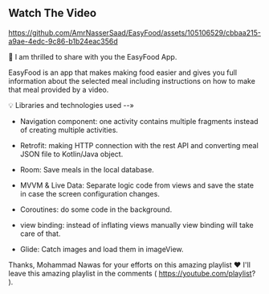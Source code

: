 ## Watch The Video 


https://github.com/AmrNasserSaad/EasyFood/assets/105106529/cbbaa215-a9ae-4edc-9c86-b1b24eac356d



🌟 I am thrilled to share with you the EasyFood App.

EasyFood is an app that makes making food easier and gives you full information about the selected meal including instructions on how to make that meal provided by a video. 

💡 Libraries and technologies used --»

- Navigation component: one activity contains multiple fragments instead of creating multiple activities.

- Retrofit: making HTTP connection with the rest API and converting meal JSON file to Kotlin/Java object. 

- Room: Save meals in the local database.

- MVVM & Live Data: Separate logic code from views and save the state in case the screen configuration changes.

- Coroutines: do some code in the background.

- view binding: instead of inflating views manually view binding will take care of that.

- Glide: Catch images and load them in imageView.



Thanks, Mohammad Nawas for your efforts on this amazing playlist ❤️
I'll leave this amazing playlist in the comments ( https://youtube.com/playlist? ). 





